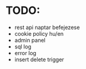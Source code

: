 # TODO:
* rest api naptar befejezese
* cookie policy hu/en
* admin panel
* sql log
* error log
* insert delete trigger


